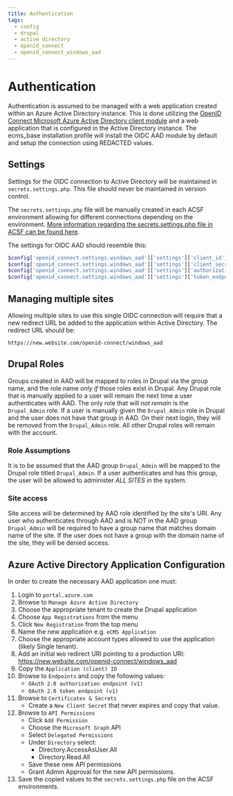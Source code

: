 ```yaml
---
title: Authentication
tags:
  - config
  - drupal
  - active directory
  - openid_connect
  - openid_connect_windows_aad
---
```

# Authentication

Authentication is assumed to be managed with a web application created within
an Azure Active Directory instance. This is done utilizing the [OpenID Connect Microsoft Azure Active Directory client module](https://www.drupal.org/project/openid_connect_windows_aad)
and a web application that is configured in the Active Directory instance.
The ecms_base installation profile will install the OIDC AAD module by default and setup the
connection using REDACTED values.

## Settings
Settings for the OIDC connection to Active Directory will be maintained in
`secrets.settings.php`. This file should never be maintained in version control.

The `secrets.settings.php` file will be manually created in each ACSF environment
allowing for different connections depending on the environment. [More information
regarding the secrets.settings.php file in ACSF can be found here](https://docs.acquia.com/resource/secrets/#secrets-settings-php-file).

The settings for OIDC AAD should resemble this:
```php
$config['openid_connect.settings.windows_aad']['settings']['client_id'] = 'CLIENT_ID_NEEDED';
$config['openid_connect.settings.windows_aad']['settings']['client_secret'] = 'CLIENT_SECRET_NEEDED';
$config['openid_connect.settings.windows_aad']['settings']['authorization_endpoint_wa'] = 'https://AUTHORIZATION_URL_ENDPOINT_NEEDED/oauth2/v2.0/authorize';
$config['openid_connect.settings.windows_aad']['settings']['token_endpoint_wa'] = 'https://TOKEN_ENDPOINT_NEEDED/oauth2/v2.0/token';
```

## Managing multiple sites
Allowing multiple sites to use this single OIDC connection will require that a new
redirect URL be added to the application within Active Directory. The redirect
URL should be:

`https://new.website.com/openid-connect/windows_aad`

## Drupal Roles
Groups created in AAD will be mapped to roles in Drupal via the group
name, and the role name _only if_ those roles exist in Drupal. Any Drupal role
that is manually applied to a user will remain the next time a user
authenticates with AAD. The only role that will _not remain_ is the
`Drupal_Admin` role. If a user is manually given the `Drupal_Admin` role
in Drupal and the user does not have that group in AAD. On their next login,
they will be removed from the `Drupal_Admin` role. All other Drupal roles
will remain with the account.

### Role Assumptions
It is to be assumed that the AAD group `Drupal_Admin` will be mapped to the Drupal role
titled `Drupal_Admin`. If a user authenticates and has this group, the user will
be allowed to administer _ALL SITES_ in the system.

### Site access
Site access will be determined by AAD role identified by the site's URI.
Any user who authenticates through AAD and is NOT in the AAD group `Drupal_Admin`
will be required to have a group name that matches domain name of the site.
If the user does not have a group with the domain name of the site, they will be denied access.

## Azure Active Directory Application Configuration
In order to create the necessary AAD application one must:
1. Login to `portal.azure.com`
2. Browse to `Manage Azure Active Directory`
3. Choose the appropriate tenant to create the Drupal application
4. Choose `App Registrations` from the menu
5. Click `New Registration` from the top menu
6. Name the new application e.g. `eCMS Application`
7. Choose the appropriate account types allowed to use the application
   (likely Single tenant).
8. Add an initial `Web` redirect URI pointing to a production URI:
   https://new.website.com/openid-connect/windows_aad
9. Copy the `Application (client) ID`
9. Browse to `Endpoints` and copy the following values:
     - `OAuth 2.0 authorization endpoint (v1)`
     - `OAuth 2.0 token endpoint (v1)`
10. Browse to `Certificates & Secrets`
     - Create a `New Client Secret` that never expires and copy that value.
11. Browse to `API Permissions`
     - Click `Add Permission`
     - Choose the `Microsoft Graph` API
     - Select `Delegated Permissions`
     - Under `Directory` select:
         - Directory.AccessAsUser.All
         - Directory.Read.All
     - Save these new API permissions
     - Grant Admin Approval for the new API permissions.
12. Save the copied values to the `secrets.settings.php` file on the ACSF environments.




